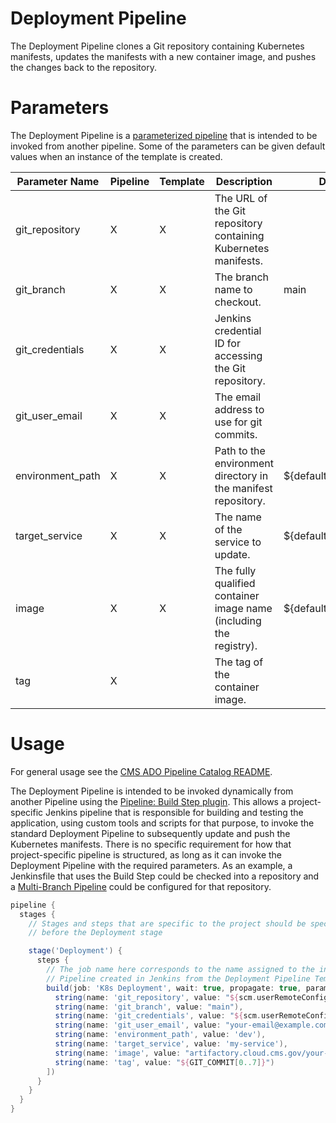# Deployment Pipeline

The Deployment Pipeline clones a Git repository containing Kubernetes manifests, updates the manifests with a new container image, and pushes the changes back to the repository.

# Parameters

The Deployment Pipeline is a [parameterized pipeline](https://www.jenkins.io/doc/book/pipeline/syntax/#parameters) that is intended to be invoked from another pipeline. Some of the parameters can be given default values when an instance of the template is created.

| Parameter Name       | Pipeline | Template | Description                                                                 | Default Value          |
|----------------------|----------|----------|-----------------------------------------------------------------------------|------------------------|
| git_repository       | X        | X        | The URL of the Git repository containing Kubernetes manifests.              |                        |
| git_branch           | X        | X        | The branch name to checkout.                                                | main                   |
| git_credentials      | X        | X        | Jenkins credential ID for accessing the Git repository.                     |                        |
| git_user_email       | X        | X        | The email address to use for git commits.                                   |                        |
| environment_path     | X        | X        | Path to the environment directory in the manifest repository.               | ${default_environment_path} |
| target_service       | X        | X        | The name of the service to update.                                          | ${default_target_service}    |
| image                | X        | X        | The fully qualified container image name (including the registry).          | ${default_image}       |
| tag                  | X        |          | The tag of the container image.                                             |                        |

# Usage

For general usage see the [CMS ADO Pipeline Catalog README](../../README.md).

The Deployment Pipeline is intended to be invoked dynamically from another Pipeline using the [Pipeline: Build Step plugin](https://plugins.jenkins.io/pipeline-build-step/). This allows a project-specific Jenkins pipeline that is responsible for building and testing the application, using custom tools and scripts for that purpose, to invoke the standard Deployment Pipeline to subsequently update and push the Kubernetes manifests. There is no specific requirement for how that project-specific pipeline is structured, as long as it can invoke the Deployment Pipeline with the required parameters. As an example, a Jenkinsfile that uses the Build Step could be checked into a repository and a [Multi-Branch Pipeline](https://www.jenkins.io/doc/book/pipeline/multibranch/) could be configured for that repository.

```groovy
pipeline {
  stages {
    // Stages and steps that are specific to the project should be specified
    // before the Deployment stage

    stage('Deployment') {
      steps {
        // The job name here corresponds to the name assigned to the instance of the Deployment
        // Pipeline created in Jenkins from the Deployment Pipeline Template.
        build(job: 'K8s Deployment', wait: true, propagate: true, parameters: [
          string(name: 'git_repository', value: "${scm.userRemoteConfigs[0].url}"),
          string(name: 'git_branch', value: "main"),
          string(name: 'git_credentials', value: "${scm.userRemoteConfigs[0].credentialsId}"),
          string(name: 'git_user_email', value: "your-email@example.com"),
          string(name: 'environment_path', value: 'dev'),
          string(name: 'target_service', value: 'my-service'),
          string(name: 'image', value: "artifactory.cloud.cms.gov/your-account/your-app:${GIT_COMMIT[0..7]}"),
          string(name: 'tag', value: "${GIT_COMMIT[0..7]}")
        ])
      }
    }
  }
}
